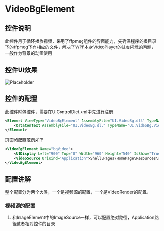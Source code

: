 # VideoBgElement

## 控件说明
此控件用于循环播放视频，采用了ffpmeg组件的界面能力，先确保程序的根目录下的ffpmeg下有相应的文件，解决了WPF本身VideoPlayer的过度闪烁的问题，一般作为背景的动画使用


## 控件UI效果
![Placeholder](../images/PerspectiveWallElement.gif)


## 控件的配置

此控件时包控件，需要在UIControlDict.xml中先进行注册
```xml
<Element ViewType="VideoBgElement" AssemblyFile="UI.VideoBg.dll" TypeName="UI.VideoBg.VideoBgControl, UI.VideoBg, Version=1.0.0.0, Culture=neutral, PublicKeyToken=null">
    <DataContext AssemblyFile="UI.VideoBg.dll" TypeName="UI.VideoBg.VideoBgControlViewModel, UI.VideoBg, Version=1.0.0.0, Culture=neutral, PublicKeyToken=null" />
</Element>
```
页面的配置范例如下

```xml
<VideoBgElement Name="bgVideo">
    <UIDisplay Left="900" Top="0" Width="960" Height="540" IsShow="True" ZIndex="1" UsePercent="False" />
    <VideoSource UriKind="Application">Shell\Pages\HomePage\Resources\report-bg.mp4</VideoSource>
</VideoBgElement>
```

## 配置讲解

整个配置分为两个大类，一个是视频源的配置，一个是VideoRender的配置。
### 视频源的配置
1.  和ImageElement中的ImageSource一样，可以配置绝对路径，Application路径或者相对控件的目录
